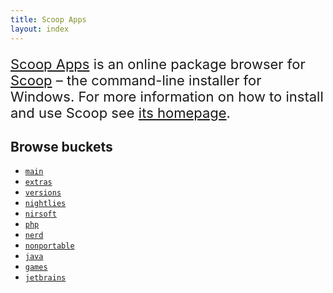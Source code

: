 ```yaml
---
title: Scoop Apps
layout: index
---
```


<div style="margin-top: 20px; font-size: 22px;">
<a href="{{ homepageUrl() }}">Scoop Apps</a> is an online package browser for <a href="https://scoop.sh/">Scoop</a> – the command-line 
installer for Windows. For more information on how to install and use Scoop see <a href="https://scoop.sh/">its homepage</a>.
</div>

<h2>Browse buckets</h2>

<ul>
    <li><a href="main/"><code>main</code></a></li>
    <li><a href="extras/"><code>extras</code></a></li>
    <li><a href="versions/"><code>versions</code></a></li>
    <li><a href="nightlies/"><code>nightlies</code></a></li>
    <li><a href="nirsoft/"><code>nirsoft</code></a></li>
    <li><a href="php/"><code>php</code></a></li>
    <li><a href="nerd/"><code>nerd</code></a></li>
    <li><a href="nonportable/"><code>nonportable</code></a></li>
    <li><a href="java/"><code>java</code></a></li>
    <li><a href="games/"><code>games</code></a></li>
    <li><a href="jetbrains/"><code>jetbrains</code></a></li>
</ul>